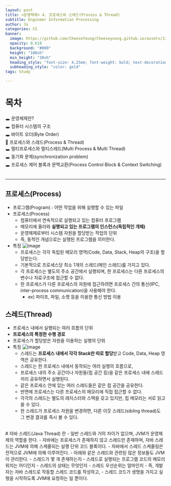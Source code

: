 ```yaml
---
layout: post
title: <운영체제> 4. 프로세스와 스레드(Process & Thread)
subtitle: Engineer Information Processing
author: Jo
categories: CS
banner:
  image: https://github.com/CheeseYoung/Cheeseyoung.github.io/assets/132384527/19cebbf0-e733-4611-b1e2-e265e4578a64
  opacity: 0.618
  background: "#000"
  height: "100vh"
  min_height: "38vh"
  heading_style: "font-size: 4.25em; font-weight: bold; text-decoration: underline"
  subheading_style: "color: gold"
tags: Study

---
```


# 목차
🕳 운영체제란? <br>
🕳 컴퓨터 시스템의 구조 <br>
🕳 바이트 오더(Byte Order) <br>
📌 프로세스와 스레드(Process & Thread) <br>
🕳 멀티프로세스와 멀티스레드(Multi Process & Multi Thread) <br>
🕳 동기화 문제(synchronization problem) <br>
🕳 프로세스 제어 블록과 문맥교환(Process Control Block & Context Switching) <br>
<br>
<hr>


## 프로세스(Process)
- 프로그램(Program) : 어떤 작업을 위해 실행할 수 있는 파일
- 프로세스(Process)
  - 컴퓨터에서 연속적으로 실행되고 있는 컴퓨터 프로그램
  - 메모리에 올라와 **실행되고 있는 프로그램의 인스턴스(독립적인 개체)**
  - 운영체제로부터 시스템 자원을 할당받는 작업의 단위
  - 즉, 동적인 개념으로는 실행된 프로그램을 의미한다.
- 특징
![image](https://github.com/CheeseYoung/Cheeseyoung.github.io/assets/132384527/15d1061e-9297-456f-bc18-dbae732d829c)
  - 프로세스는 각각 독립된 메모리 영역(Code, Data, Stack, Heap의 구조)을 할당받는다.
  - 기본적으로 프로세스당 최소 1개의 스레드(메인 스레드)를 가지고 있다.
  - 각 프로세스는 별도의 주소 공간에서 실행되며, 한 프로세스는 다른 프로세스의 변수나 자료구조에 접근할 수 없다.
  - 한 프로세스가 다른 프로세스의 자원에 접근하려면 프로세스 간의 통신(IPC, inter-process communication)을 사용해야 한다.
    - ex) 파이프, 파일, 소켓 등을 이용한 통신 방법 이용

## 스레드(Thread)
- 프로세스 내에서 실행되는 여러 흐름의 단위
- **프로세스의 특정한 수행 경로**
- 프로세스가 할당받은 자원을 이용하는 실행의 단위
- 특징
![image](https://github.com/CheeseYoung/Cheeseyoung.github.io/assets/132384527/19cebbf0-e733-4611-b1e2-e265e4578a64)
  - 스레드는 **프로세스 내에서 각각 Stack만 따로 할당**받고 Code, Data, Heap 영역은 공유한다.
  - 스레드는 한 프로세스 내에서 동작되는 여러 실행의 흐름으로,
  - 프로세스 내의 주소 공간이나 자원들(힙 공간 등)을 같은 프로세스 내에 스레드끼리 공유하면서 실행된다.
  - 같은 프로세스 안에 있는 여러 스레드들은 같은 힙 공간을 공유한다.
  - 반면에 프로세스는 다른 프로세스의 메모리에 직접 접근할 수 없다.
  - 각각의 스레드는 별도의 레지스터와 스택을 갖고 있지만, 힙 메모리는 서로 읽고 쓸 수 있다.
  - 한 스레드가 프로세스 자원을 변경하면, 다른 이웃 스레드(sibling thread)도 그 변경 결과를 즉시 볼 수 있다.
<br>
# 자바 스레드(Java Thread) 란
- 일반 스레드와 거의 차이가 없으며, JVM가 운영체제의 역할을 한다.
- 자바에는 프로세스가 존재하지 않고 스레드만 존재하며, 자바 스레드는 JVM에 의해 스케줄되는 실행 단위 코드 블록이다.
- 자바에서 스레드 스케줄링은 전적으로 JVM에 의해 이루어진다.
- 아래와 같은 스레드와 관련된 많은 정보들도 JVM이 관리한다.
  - 스레드가 몇 개 존재하는지
  - 스레드로 실행되는 프로그램 코드의 메모리 위치는 어디인지
  - 스레드의 상태는 무엇인지
  - 스레드 우선순위는 얼마인지
- 즉, 개발자는 자바 스레드로 작동할 스레드 코드를 작성하고,
- 스레드 코드가 생명을 가지고 실행을 시작하도록 JVM에 요청하는 일 뿐이다.


